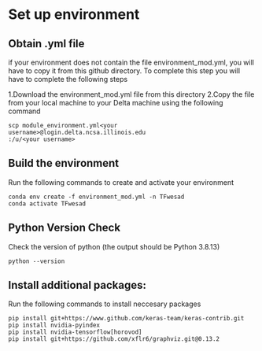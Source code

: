 # Set up environment

## Obtain .yml file
if your environment does not contain the file environment_mod.yml, you will have to copy it from this github directory. To complete this step you will have to complete the following steps

1.Download the environment_mod.yml file from this directory
2.Copy the file from your local machine to your Delta machine using the following command

```
scp module_environment.yml<your username>@login.delta.ncsa.illinois.edu
:/u/<your username>

```

## Build the environment
Run the following commands to create and activate your environment
```
conda env create -f environment_mod.yml -n TFwesad
conda activate TFwesad
```
 
## Python Version Check
Check the version of python (the output should be Python 3.8.13)
```
python --version
```

## Install additional packages:
Run the following commands to install neccesary packages
```
pip install git+https://www.github.com/keras-team/keras-contrib.git
pip install nvidia-pyindex
pip install nvidia-tensorflow[horovod]
pip install git+https://github.com/xflr6/graphviz.git@0.13.2
```
